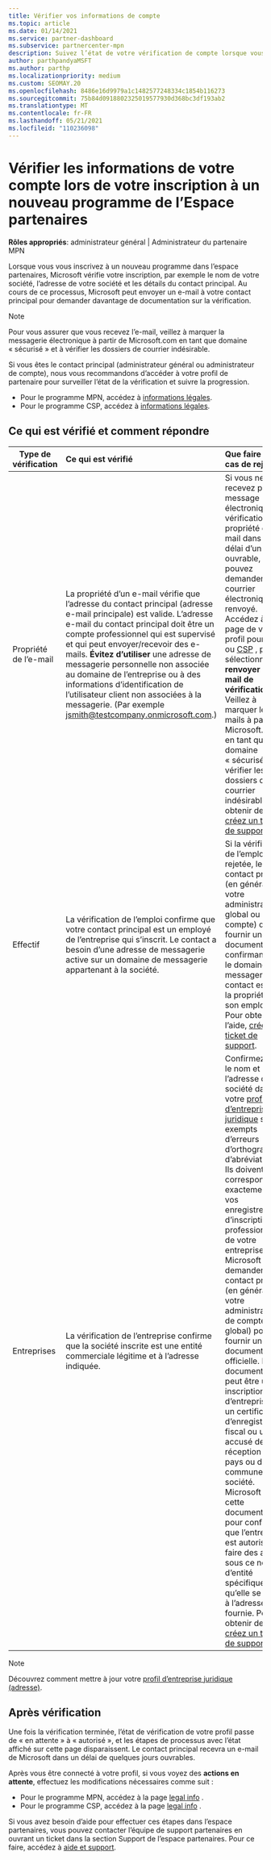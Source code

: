 ```yaml
---
title: Vérifier vos informations de compte
ms.topic: article
ms.date: 01/14/2021
ms.service: partner-dashboard
ms.subservice: partnercenter-mpn
description: Suivez l’état de votre vérification de compte lorsque vous tentez de vous inscrire dans un nouveau programme de l’espace partenaires. Découvrez comment fournir des informations supplémentaires, si nécessaire.
author: parthpandyaMSFT
ms.author: parthp
ms.localizationpriority: medium
ms.custom: SEOMAY.20
ms.openlocfilehash: 8486e16d9979a1c1482577248334c1854b116273
ms.sourcegitcommit: 75b84d0918802325019577930d368bc3df193ab2
ms.translationtype: MT
ms.contentlocale: fr-FR
ms.lasthandoff: 05/21/2021
ms.locfileid: "110236098"
---
```

# <a name="verify-your-account-information-when-you-enroll-in-a-new-partner-center-program"></a>Vérifier les informations de votre compte lors de votre inscription à un nouveau programme de l’Espace partenaires

**Rôles appropriés**: administrateur général | Administrateur du partenaire MPN

Lorsque vous vous inscrivez à un nouveau programme dans l’espace partenaires, Microsoft vérifie votre inscription, par exemple le nom de votre société, l’adresse de votre société et les détails du contact principal. Au cours de ce processus, Microsoft peut envoyer un e-mail à votre contact principal pour demander davantage de documentation sur la vérification.

>[!NOTE]
>Pour vous assurer que vous recevez l’e-mail, veillez à marquer la messagerie électronique à partir de Microsoft.com en tant que domaine « sécurisé » et à vérifier les dossiers de courrier indésirable.

Si vous êtes le contact principal (administrateur général ou administrateur de compte), nous vous recommandons d’accéder à votre profil de partenaire pour surveiller l’état de la vérification et suivre la progression.

- Pour le programme MPN, accédez à [informations légales](https://partner.microsoft.com/pcv/accountsettings/connectedpartnerprofile).
- Pour le programme CSP, accédez à [informations légales](https://partner.microsoft.com/pcv/accountsettings/partnerprofile).


## <a name="what-is-verified-and-how-to-respond"></a>Ce qui est vérifié et comment répondre

|**Type de vérification**   |**Ce qui est vérifié**   |**Que faire en cas de rejet**   |
|----------------------------|:-----------------------------------|:--------------------------------------|
|Propriété de l’e-mail   |La propriété d’un e-mail vérifie que l’adresse du contact principal (adresse e-mail principale) est valide. L’adresse e-mail du contact principal doit être un compte professionnel qui est supervisé et qui peut envoyer/recevoir des e-mails. **Évitez d’utiliser** une adresse de messagerie personnelle non associée au domaine de l’entreprise ou à des informations d’identification de l’utilisateur client non associées à la messagerie. (Par exemple jsmith@testcompany.onmicrosoft.com.)  |Si vous ne recevez pas le message électronique de vérification de la propriété de l’e-mail dans un délai d’un jour ouvrable, vous pouvez demander que le courrier électronique soit renvoyé. Accédez à la page de votre profil pour [MPN](https://partner.microsoft.com/pcv/accountsettings/connectedpartnerprofile) ou [CSP](https://partner.microsoft.com/pcv/accountsettings/partnerprofile) , puis sélectionnez **renvoyer l’e-mail de vérification**. Veillez à marquer les e-mails à partir de Microsoft.com en tant que domaine « sécurisé » et à vérifier les dossiers de courrier indésirable. Pour obtenir de l’aide, [créez un ticket de support](https://partner.microsoft.com/dashboard/support/csp/servicerequests/create?stage=2&topicid=b818ac05-8091-44a0-f9b4-6bb008a1ef54).|
|Effectif |La vérification de l’emploi confirme que votre contact principal est un employé de l’entreprise qui s’inscrit. Le contact a besoin d’une adresse de messagerie active sur un domaine de messagerie appartenant à la société.|Si la vérification de l’emploi est rejetée, le contact principal (en général, votre administrateur global ou de compte) doit fournir une documentation confirmant que le domaine de messagerie du contact est sous la propriété de son employeur. Pour obtenir de l’aide, [créez un ticket de support](https://partner.microsoft.com/dashboard/support/csp/servicerequests/create?stage=2&topicid=c34a5c81-a111-476d-11a4-81c808c37a6b).|
|Entreprises   | La vérification de l’entreprise confirme que la société inscrite est une entité commerciale légitime et à l’adresse indiquée.|Confirmez que le nom et l’adresse de la société dans votre [profil d’entreprise juridique](https://partner.microsoft.com/pcv/accountsettings/connectedpartnerprofile) sont exempts d’erreurs d’orthographe et d’abréviations. Ils doivent correspondre exactement à vos enregistrements d’inscription professionnelle de votre entreprise. Microsoft vous demandera le contact principal (en général, votre administrateur de compte ou global) pour fournir une documentation officielle. La documentation peut être une inscription d’entreprise ou un certificat d’enregistrement fiscal ou un accusé de réception du pays ou de la commune de la société. Microsoft utilise cette documentation pour confirmer que l’entreprise est autorisée à faire des affaires sous ce nom d’entité spécifique et qu’elle se trouve à l’adresse fournie. Pour obtenir de l’aide, [créez un ticket de support](https://partner.microsoft.com/dashboard/support/csp/servicerequests/create?stage=2&topicid=52ac28f3-d58f-99d9-9846-3df5a6477c54).|

> [!NOTE]
> Découvrez comment mettre à jour votre [profil d’entreprise juridique (adresse)](update-your-partner-profile.md).

## <a name="after-verification"></a>Après vérification

Une fois la vérification terminée, l’état de vérification de votre profil passe de « en attente » à « autorisé », et les étapes de processus avec l’état affiché sur cette page disparaissent. Le contact principal recevra un e-mail de Microsoft dans un délai de quelques jours ouvrables. 

Après vous être connecté à votre profil, si vous voyez des **actions en attente**, effectuez les modifications nécessaires comme suit :

- Pour le programme MPN, accédez à la page [legal info](https://partner.microsoft.com/pcv/accountsettings/connectedpartnerprofile) .  
- Pour le programme CSP, accédez à la page [legal info](https://partner.microsoft.com/pcv/accountsettings/partnerprofile) .

Si vous avez besoin d’aide pour effectuer ces étapes dans l’espace partenaires, vous pouvez contacter l’équipe de support partenaires en ouvrant un ticket dans la section Support de l’espace partenaires. Pour ce faire, accédez à [aide et support](https://partner.microsoft.com/dashboard/support/servicerequests/create?stage=2&topicid=21655de7-7dbb-4927-33a2-f60f45feadf3).
